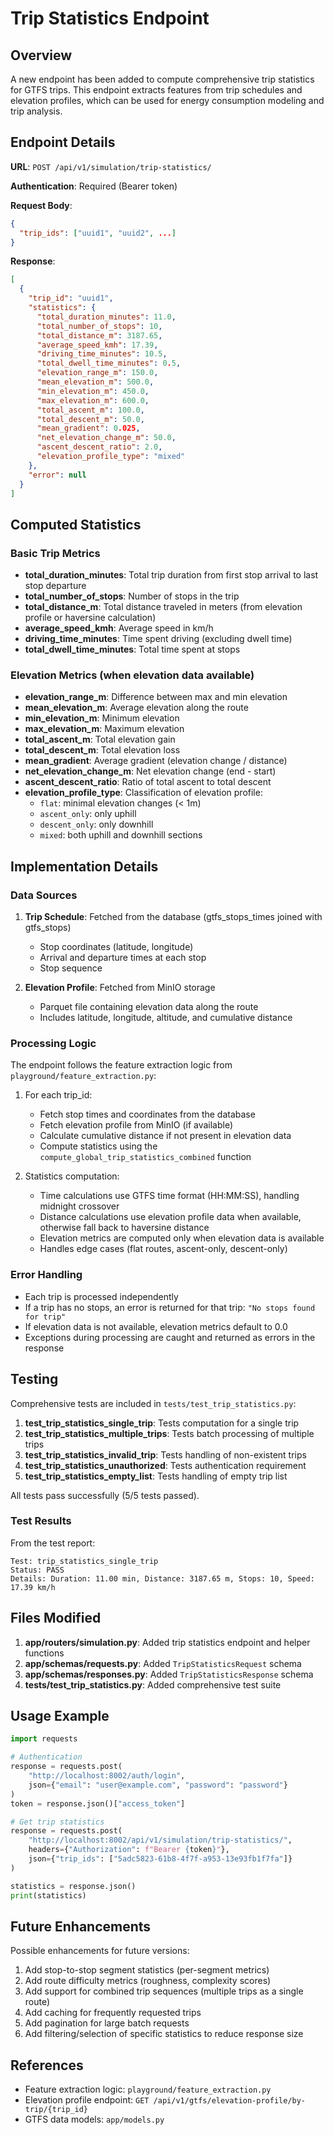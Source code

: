 # Trip Statistics Endpoint

## Overview

A new endpoint has been added to compute comprehensive trip statistics for GTFS trips. This endpoint extracts features from trip schedules and elevation profiles, which can be used for energy consumption modeling and trip analysis.

## Endpoint Details

**URL**: `POST /api/v1/simulation/trip-statistics/`

**Authentication**: Required (Bearer token)

**Request Body**:
```json
{
  "trip_ids": ["uuid1", "uuid2", ...]
}
```

**Response**:
```json
[
  {
    "trip_id": "uuid1",
    "statistics": {
      "total_duration_minutes": 11.0,
      "total_number_of_stops": 10,
      "total_distance_m": 3187.65,
      "average_speed_kmh": 17.39,
      "driving_time_minutes": 10.5,
      "total_dwell_time_minutes": 0.5,
      "elevation_range_m": 150.0,
      "mean_elevation_m": 500.0,
      "min_elevation_m": 450.0,
      "max_elevation_m": 600.0,
      "total_ascent_m": 100.0,
      "total_descent_m": 50.0,
      "mean_gradient": 0.025,
      "net_elevation_change_m": 50.0,
      "ascent_descent_ratio": 2.0,
      "elevation_profile_type": "mixed"
    },
    "error": null
  }
]
```

## Computed Statistics

### Basic Trip Metrics
- **total_duration_minutes**: Total trip duration from first stop arrival to last stop departure
- **total_number_of_stops**: Number of stops in the trip
- **total_distance_m**: Total distance traveled in meters (from elevation profile or haversine calculation)
- **average_speed_kmh**: Average speed in km/h
- **driving_time_minutes**: Time spent driving (excluding dwell time)
- **total_dwell_time_minutes**: Total time spent at stops

### Elevation Metrics (when elevation data available)
- **elevation_range_m**: Difference between max and min elevation
- **mean_elevation_m**: Average elevation along the route
- **min_elevation_m**: Minimum elevation
- **max_elevation_m**: Maximum elevation
- **total_ascent_m**: Total elevation gain
- **total_descent_m**: Total elevation loss
- **mean_gradient**: Average gradient (elevation change / distance)
- **net_elevation_change_m**: Net elevation change (end - start)
- **ascent_descent_ratio**: Ratio of total ascent to total descent
- **elevation_profile_type**: Classification of elevation profile:
  - `flat`: minimal elevation changes (< 1m)
  - `ascent_only`: only uphill
  - `descent_only`: only downhill
  - `mixed`: both uphill and downhill sections

## Implementation Details

### Data Sources

1. **Trip Schedule**: Fetched from the database (gtfs_stops_times joined with gtfs_stops)
   - Stop coordinates (latitude, longitude)
   - Arrival and departure times at each stop
   - Stop sequence

2. **Elevation Profile**: Fetched from MinIO storage
   - Parquet file containing elevation data along the route
   - Includes latitude, longitude, altitude, and cumulative distance

### Processing Logic

The endpoint follows the feature extraction logic from `playground/feature_extraction.py`:

1. For each trip_id:
   - Fetch stop times and coordinates from the database
   - Fetch elevation profile from MinIO (if available)
   - Calculate cumulative distance if not present in elevation data
   - Compute statistics using the `compute_global_trip_statistics_combined` function

2. Statistics computation:
   - Time calculations use GTFS time format (HH:MM:SS), handling midnight crossover
   - Distance calculations use elevation profile data when available, otherwise fall back to haversine distance
   - Elevation metrics are computed only when elevation data is available
   - Handles edge cases (flat routes, ascent-only, descent-only)

### Error Handling

- Each trip is processed independently
- If a trip has no stops, an error is returned for that trip: `"No stops found for trip"`
- If elevation data is not available, elevation metrics default to 0.0
- Exceptions during processing are caught and returned as errors in the response

## Testing

Comprehensive tests are included in `tests/test_trip_statistics.py`:

1. **test_trip_statistics_single_trip**: Tests computation for a single trip
2. **test_trip_statistics_multiple_trips**: Tests batch processing of multiple trips
3. **test_trip_statistics_invalid_trip**: Tests handling of non-existent trips
4. **test_trip_statistics_unauthorized**: Tests authentication requirement
5. **test_trip_statistics_empty_list**: Tests handling of empty trip list

All tests pass successfully (5/5 tests passed).

### Test Results

From the test report:
```
Test: trip_statistics_single_trip
Status: PASS
Details: Duration: 11.00 min, Distance: 3187.65 m, Stops: 10, Speed: 17.39 km/h
```

## Files Modified

1. **app/routers/simulation.py**: Added trip statistics endpoint and helper functions
2. **app/schemas/requests.py**: Added `TripStatisticsRequest` schema
3. **app/schemas/responses.py**: Added `TripStatisticsResponse` schema
4. **tests/test_trip_statistics.py**: Added comprehensive test suite

## Usage Example

```python
import requests

# Authentication
response = requests.post(
    "http://localhost:8002/auth/login",
    json={"email": "user@example.com", "password": "password"}
)
token = response.json()["access_token"]

# Get trip statistics
response = requests.post(
    "http://localhost:8002/api/v1/simulation/trip-statistics/",
    headers={"Authorization": f"Bearer {token}"},
    json={"trip_ids": ["5adc5823-61b8-4f7f-a953-13e93fb1f7fa"]}
)

statistics = response.json()
print(statistics)
```

## Future Enhancements

Possible enhancements for future versions:

1. Add stop-to-stop segment statistics (per-segment metrics)
2. Add route difficulty metrics (roughness, complexity scores)
3. Add support for combined trip sequences (multiple trips as a single route)
4. Add caching for frequently requested trips
5. Add pagination for large batch requests
6. Add filtering/selection of specific statistics to reduce response size

## References

- Feature extraction logic: `playground/feature_extraction.py`
- Elevation profile endpoint: `GET /api/v1/gtfs/elevation-profile/by-trip/{trip_id}`
- GTFS data models: `app/models.py`

